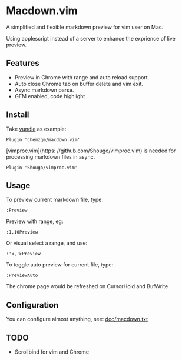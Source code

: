 # Macdown.vim

A simplified and flexible markdown preview for vim user on Mac.

Using applescript instead of a server to enhance the exprience of live preview.

## Features

* Preview in Chrome with range and auto reload support.
* Auto close Chrome tab on buffer delete and vim exit.
* Async markdown parse.
* GFM enabled, code highlight

## Install

Take [vundle](https://github.com/VundleVim/Vundle.vim) as example:

    Plugin 'chemzqm/macdown.vim'

[vimproc.vim](https: //github.com/Shougo/vimproc.vim) is needed for processing
  markdown files in async.

    Plugin 'Shougo/vimproc.vim'

## Usage

To preview current markdown file, type:

    :Preview

Preview with range, eg:

    :1,10Preview

Or visual select a range, and use:

    :'<,'>Preview

To toggle auto preview for current file, type:

    :PreviewAuto

The chrome page would be refreshed on CursorHold and BufWrite

## Configuration

You can configure almost anything, see:
[doc/macdown.txt](https://github.com/chemzqm/macdown.vim/blob/master/doc/macdown.txt)


## TODO

* Scrollbind for vim and Chrome
